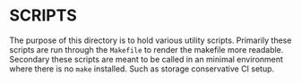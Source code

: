 # SCRIPTS

The purpose of this directory is to hold various utility scripts.  Primarily
these scripts are run through the `Makefile` to render the makefile more readable.
Secondary these scripts are meant to be called in an minimal environment where
there is no `make` installed. Such as storage conservative CI setup.